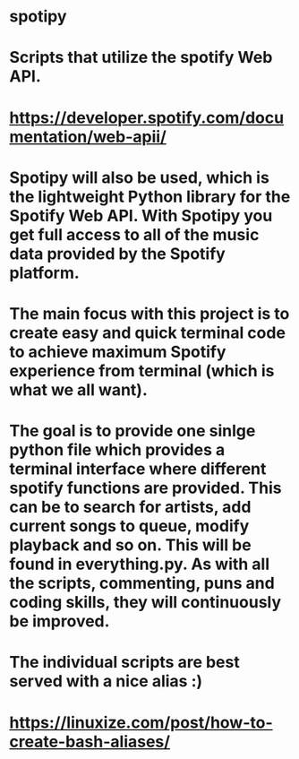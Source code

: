# spotipy
# Scripts that utilize the spotify Web API. 
# https://developer.spotify.com/documentation/web-apii/
# Spotipy will also be used, which is the lightweight Python library for the Spotify Web API. With Spotipy you get full access to all of the music data provided by the Spotify platform.

# The main focus with this project is to create easy and quick terminal code to achieve maximum Spotify experience from terminal (which is what we all want). 

# The goal is to provide one sinlge python file which provides a terminal interface where different spotify functions are provided. This can be to search for artists, add current songs to queue, modify playback and so on. This will be found in everything.py. As with all the scripts, commenting, puns and coding skills, they will continuously be improved. 

# The individual scripts are best served with a nice alias :)
# https://linuxize.com/post/how-to-create-bash-aliases/
